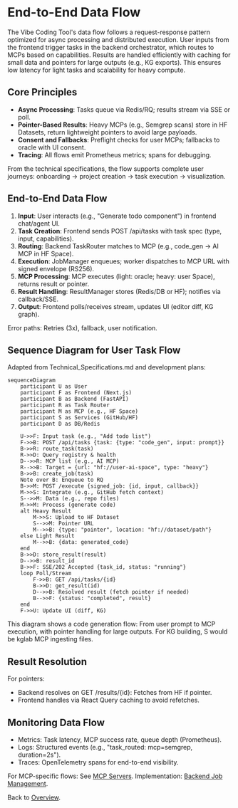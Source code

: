 # End-to-End Data Flow

The Vibe Coding Tool's data flow follows a request-response pattern optimized for async processing and distributed execution. User inputs from the frontend trigger tasks in the backend orchestrator, which routes to MCPs based on capabilities. Results are handled efficiently with caching for small data and pointers for large outputs (e.g., KG exports). This ensures low latency for light tasks and scalability for heavy compute.

## Core Principles

- **Async Processing**: Tasks queue via Redis/RQ; results stream via SSE or poll.
- **Pointer-Based Results**: Heavy MCPs (e.g., Semgrep scans) store in HF Datasets, return lightweight pointers to avoid large payloads.
- **Consent and Fallbacks**: Preflight checks for user MCPs; fallbacks to oracle with UI consent.
- **Tracing**: All flows emit Prometheus metrics; spans for debugging.

From the technical specifications, the flow supports complete user journeys: onboarding → project creation → task execution → visualization.

## End-to-End Data Flow

1. **Input**: User interacts (e.g., "Generate todo component") in frontend chat/agent UI.
2. **Task Creation**: Frontend sends POST /api/tasks with task spec (type, input, capabilities).
3. **Routing**: Backend TaskRouter matches to MCP (e.g., code_gen → AI MCP in HF Space).
4. **Execution**: JobManager enqueues; worker dispatches to MCP URL with signed envelope (RS256).
5. **MCP Processing**: MCP executes (light: oracle; heavy: user Space), returns result or pointer.
6. **Result Handling**: ResultManager stores (Redis/DB or HF); notifies via callback/SSE.
7. **Output**: Frontend polls/receives stream, updates UI (editor diff, KG graph).

Error paths: Retries (3x), fallback, user notification.

## Sequence Diagram for User Task Flow

Adapted from Technical_Specifications.md and development plans:

```mermaid
sequenceDiagram
    participant U as User
    participant F as Frontend (Next.js)
    participant B as Backend (FastAPI)
    participant R as Task Router
    participant M as MCP (e.g., HF Space)
    participant S as Services (GitHub/HF)
    participant D as DB/Redis

    U->>F: Input task (e.g., "Add todo list")
    F->>B: POST /api/tasks {task: {type: "code_gen", input: prompt}}
    B->>R: route_task(task)
    R->>D: Query registry & health
    D-->>R: MCP list (e.g., AI MCP)
    R-->>B: Target = {url: "hf://user-ai-space", type: "heavy"}
    B->>B: create_job(task)
    Note over B: Enqueue to RQ
    B->>M: POST /execute {signed_job: {id, input, callback}}
    M->>S: Integrate (e.g., GitHub fetch context)
    S-->>M: Data (e.g., repo files)
    M->>M: Process (generate code)
    alt Heavy Result
        M->>S: Upload to HF Dataset
        S-->>M: Pointer URL
        M-->>B: {type: "pointer", location: "hf://dataset/path"}
    else Light Result
        M-->>B: {data: generated_code}
    end
    B->>D: store_result(result)
    D-->>B: result_id
    B->>F: SSE/202 Accepted {task_id, status: "running"}
    loop Poll/Stream
        F->>B: GET /api/tasks/{id}
        B->>D: get_result(id)
        D-->>B: Resolved result (fetch pointer if needed)
        B-->>F: {status: "completed", result}
    end
    F->>U: Update UI (diff, KG)
```

This diagram shows a code generation flow: From user prompt to MCP execution, with pointer handling for large outputs. For KG building, S would be kglab MCP ingesting files.

## Result Resolution

For pointers:
- Backend resolves on GET /results/{id}: Fetches from HF if pointer.
- Frontend handles via React Query caching to avoid refetches.

## Monitoring Data Flow

- Metrics: Task latency, MCP success rate, queue depth (Prometheus).
- Logs: Structured events (e.g., "task_routed: mcp=semgrep, duration=2s").
- Traces: OpenTelemetry spans for end-to-end visibility.

For MCP-specific flows: See [MCP Servers](../mcps/development.md). Implementation: [Backend Job Management](backend.md#job-management).

Back to [Overview](overview.md).